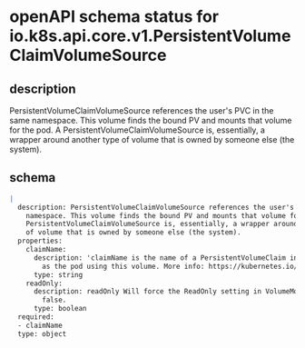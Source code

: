 # openAPI schema status for io.k8s.api.core.v1.PersistentVolumeClaimVolumeSource

## description

PersistentVolumeClaimVolumeSource references the user's PVC in the same namespace. This volume finds the bound PV and mounts that volume for the pod. A PersistentVolumeClaimVolumeSource is, essentially, a wrapper around another type of volume that is owned by someone else (the system).

## schema

```yaml
|
  description: PersistentVolumeClaimVolumeSource references the user's PVC in the same
    namespace. This volume finds the bound PV and mounts that volume for the pod. A
    PersistentVolumeClaimVolumeSource is, essentially, a wrapper around another type
    of volume that is owned by someone else (the system).
  properties:
    claimName:
      description: 'claimName is the name of a PersistentVolumeClaim in the same namespace
        as the pod using this volume. More info: https://kubernetes.io/docs/concepts/storage/persistent-volumes#persistentvolumeclaims'
      type: string
    readOnly:
      description: readOnly Will force the ReadOnly setting in VolumeMounts. Default
        false.
      type: boolean
  required:
  - claimName
  type: object

```
